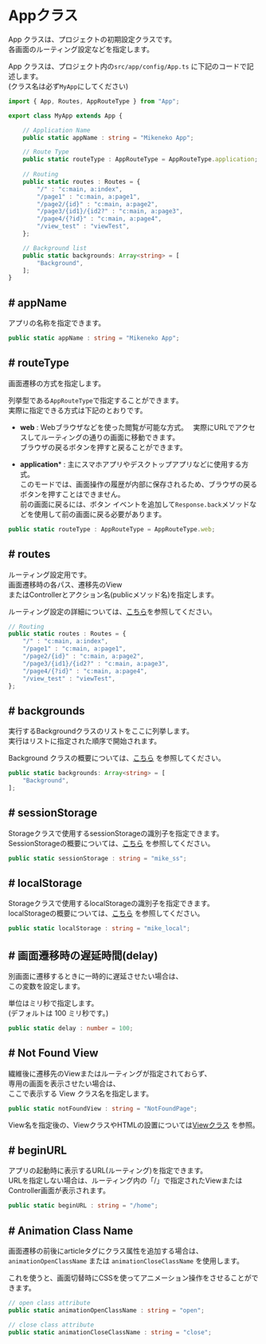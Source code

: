 # Appクラス

App クラスは、プロジェクトの初期設定クラスです。  
各画面のルーティング設定などを指定します。

App クラスは、プロジェクト内の``src/app/config/App.ts`` に下記のコードで記述します。  
(クラス名は必ず``MyApp``にしてください)

```typescript
import { App, Routes, AppRouteType } from "App";

export class MyApp extends App {

    // Application Name
    public static appName : string = "Mikeneko App";

    // Route Type
    public static routeType : AppRouteType = AppRouteType.application;
    
    // Routing
    public static routes : Routes = {
        "/" : "c:main, a:index",
        "/page1" : "c:main, a:page1",
        "/page2/{id}" : "c:main, a:page2",
        "/page3/{id1}/{id2?" : "c:main, a:page3",
        "/page4/{?id}" : "c:main, a:page4",
        "/view_test" : "viewTest",
    };

    // Background list
    public static backgrounds: Array<string> = [
        "Background",
    ];
}
```

## # appName

アプリの名称を指定できます。

```typescript
public static appName : string = "Mikeneko App";
```

## # routeType

画面遷移の方式を指定します。  

列挙型である``AppRouteType``で指定することができます。  
実際に指定できる方式は下記のとおりです。

 -  **web** : Webブラウザなどを使った閲覧が可能な方式。　
実際にURLでアクセスしてルーティングの通りの画面に移動できます。     
ブラウザの戻るボタンを押すと戻ることができます。    
 * **application*** : 主にスマホアプリやデスクトップアプリなどに使用する方式。  
このモードでは、画面操作の履歴が内部に保存されるため、ブラウザの戻るボタンを押すことはできません。  
前の画面に戻るには、ボタン イベントを追加して``Response.back``メソッドなどを使用して前の画面に戻る必要があります。  

```typescript
public static routeType : AppRouteType = AppRouteType.web;
```

## # routes

ルーティング設定用です。  
画面遷移時の各パス、遷移先のView  
またはControllerとアクション名(publicメソッド名)を指定します。

ルーティング設定の詳細については、[こちら](routes.md)を参照してください。

```typescript
// Routing
public static routes : Routes = {
    "/" : "c:main, a:index",
    "/page1" : "c:main, a:page1",
    "/page2/{id}" : "c:main, a:page2",
    "/page3/{id1}/{id2?" : "c:main, a:page3",
    "/page4/{?id}" : "c:main, a:page4",
    "/view_test" : "viewTest",
};
```
## # backgrounds

実行するBackgroundクラスのリストをここに列挙します。  
実行はリストに指定された順序で開始されます。

Background クラスの概要については、[こちら](background.md) を参照してください。

```typescript
public static backgrounds: Array<string> = [
    "Background",
];
```

## # sessionStorage

Storageクラスで使用するsessionStorageの識別子を指定できます。  
SessionStorageの概要については、[こちら](storage.md#session) を参照してください。

```typescript
public static sessionStorage : string = "mike_ss";
```

## # localStorage

Storageクラスで使用するlocalStorageの識別子を指定できます。  
localStorageの概要については、[こちら](storage.md#local) を参照してください。

```typescript
public static localStorage : string = "mike_local";
```

## # 画面遷移時の遅延時間(delay)

別画面に遷移するときに一時的に遅延させたい場合は、  
この変数を設定します。 

単位はミリ秒で指定します。  
(デフォルトは 100 ミリ秒です。)

```typescript
public static delay : number = 100;
```

## # Not Found View

繊維後に遷移先のViewまたはルーティングが指定されておらず、  
専用の画面を表示させたい場合は、  
ここで表示する View クラス名を指定します。

```typescript
public static notFoundView : string = "NotFoundPage";
```

View名を指定後の、ViewクラスやHTMLの設置については[Viewクラス](view.md) を参照。

## # beginURL 

アプリの起動時に表示するURL(ルーティング)を指定できます。  
URLを指定しない場合は、ルーティング内の「/」で指定されたViewまたはController画面が表示されます。

```typescript
public static beginURL : string = "/home";
```

## # Animation Class Name

画面遷移の前後にarticleタグにクラス属性を追加する場合は、  
``animationOpenClassName`` または ``animationCloseClassName`` を使用します。

これを使うと、画面切替時にCSSを使ってアニメーション操作をさせることができます。

```typescript
// open class attribute
public static animationOpenClassName : string = "open";

// close class attribute
public static animationCloseClassName : string = "close";
```

